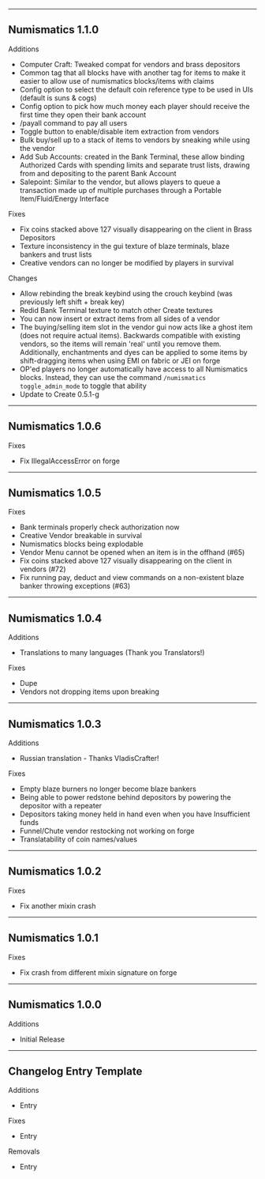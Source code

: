 ------------------------------------------------------
Numismatics 1.1.0
------------------------------------------------------
Additions
- Computer Craft: Tweaked compat for vendors and brass depositors
- Common tag that all blocks have with another tag for items to make it easier to allow use of numismatics blocks/items with claims
- Config option to select the default coin reference type to be used in UIs (default is suns & cogs)
- Config option to pick how much money each player should receive the first time they open their bank account
- /payall command to pay all users
- Toggle button to enable/disable item extraction from vendors
- Bulk buy/sell up to a stack of items to vendors by sneaking while using the vendor
- Add Sub Accounts: created in the Bank Terminal, these allow binding Authorized Cards with spending limits and separate trust lists, drawing from and depositing to the parent Bank Account
- Salepoint: Similar to the vendor, but allows players to queue a transaction made up of multiple purchases through a Portable Item/Fluid/Energy Interface

Fixes
- Fix coins stacked above 127 visually disappearing on the client in Brass Depositors
- Texture inconsistency in the gui texture of blaze terminals, blaze bankers and trust lists
- Creative vendors can no longer be modified by players in survival

Changes
- Allow rebinding the break keybind using the crouch keybind (was previously left shift + break key)
- Redid Bank Terminal texture to match other Create textures
- You can now insert or extract items from all sides of a vendor
- The buying/selling item slot in the vendor gui now acts like a ghost item (does not require actual items).
  Backwards compatible with existing vendors, so the items will remain 'real' until you remove them.
  Additionally, enchantments and dyes can be applied to some items by shift-dragging items when using EMI on fabric or JEI on forge
- OP'ed players no longer automatically have access to all Numismatics blocks. Instead, they can use the command `/numismatics toggle_admin_mode` to toggle that ability
- Update to Create 0.5.1-g
------------------------------------------------------
Numismatics 1.0.6
------------------------------------------------------
Fixes
- Fix IllegalAccessError on forge
------------------------------------------------------
Numismatics 1.0.5
------------------------------------------------------
Fixes
- Bank terminals properly check authorization now
- Creative Vendor breakable in survival
- Numismatics blocks being explodable
- Vendor Menu cannot be opened when an item is in the offhand (#65)
- Fix coins stacked above 127 visually disappearing on the client in vendors (#72)
- Fix running pay, deduct and view commands on a non-existent blaze banker throwing exceptions (#63)
------------------------------------------------------
Numismatics 1.0.4
------------------------------------------------------
Additions
- Translations to many languages (Thank you Translators!)

Fixes
- Dupe
- Vendors not dropping items upon breaking
------------------------------------------------------
Numismatics 1.0.3
------------------------------------------------------
Additions
- Russian translation - Thanks VladisCrafter!

Fixes
- Empty blaze burners no longer become blaze bankers
- Being able to power redstone behind depositors by powering the depositor with a repeater
- Depositors taking money held in hand even when you have Insufficient funds
- Funnel/Chute vendor restocking not working on forge
- Translatability of coin names/values
------------------------------------------------------
Numismatics 1.0.2
------------------------------------------------------
Fixes
- Fix another mixin crash
------------------------------------------------------
Numismatics 1.0.1
------------------------------------------------------
Fixes
- Fix crash from different mixin signature on forge
------------------------------------------------------
Numismatics 1.0.0
------------------------------------------------------
Additions
- Initial Release
------------------------------------------------------
Changelog Entry Template
------------------------------------------------------
Additions
- Entry

Fixes
- Entry

Removals
- Entry